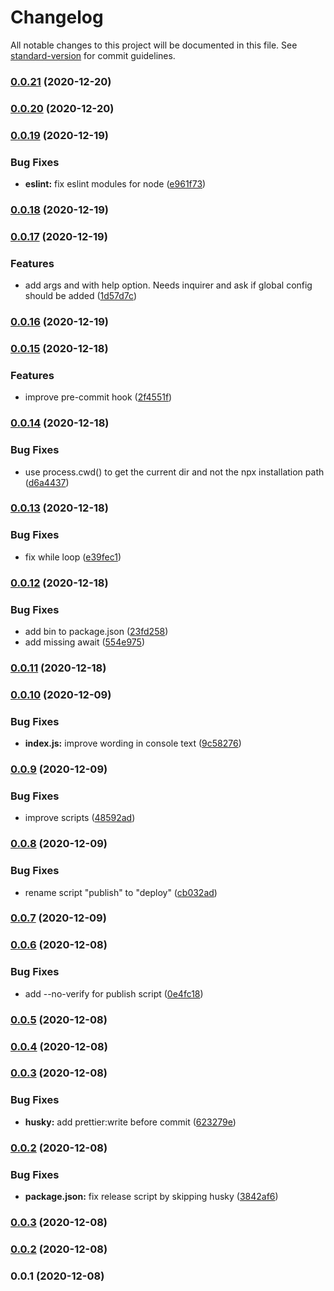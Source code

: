 # Changelog

All notable changes to this project will be documented in this file. See [standard-version](https://github.com/conventional-changelog/standard-version) for commit guidelines.

### [0.0.21](https://github.com/badabam/pprettier/compare/v0.0.20...v0.0.21) (2020-12-20)

### [0.0.20](https://github.com/badabam/pprettier/compare/v0.0.19...v0.0.20) (2020-12-20)

### [0.0.19](https://github.com/badabam/pprettier/compare/v0.0.18...v0.0.19) (2020-12-19)


### Bug Fixes

* **eslint:** fix eslint modules for node ([e961f73](https://github.com/badabam/pprettier/commit/e961f73ce121159f62852ead2e68fcd49589cc66))

### [0.0.18](https://github.com/badabam/pprettier/compare/v0.0.17...v0.0.18) (2020-12-19)

### [0.0.17](https://github.com/badabam/pprettier/compare/v0.0.16...v0.0.17) (2020-12-19)


### Features

* add args and with help option. Needs inquirer and ask if global config should be added ([1d57d7c](https://github.com/badabam/pprettier/commit/1d57d7ce2185cc72623bedf815cce339b55a7dd7))

### [0.0.16](https://github.com/badabam/pprettier/compare/v0.0.15...v0.0.16) (2020-12-19)

### [0.0.15](https://github.com/badabam/pprettier/compare/v0.0.14...v0.0.15) (2020-12-18)


### Features

* improve pre-commit hook ([2f4551f](https://github.com/badabam/pprettier/commit/2f4551fed4615b2d1881943f13188142bd4d8f7e))

### [0.0.14](https://github.com/badabam/pprettier/compare/v0.0.13...v0.0.14) (2020-12-18)


### Bug Fixes

* use process.cwd() to get the current dir and not the npx installation path ([d6a4437](https://github.com/badabam/pprettier/commit/d6a4437cb50d68976eeb663b17ae8654fc2f748e))

### [0.0.13](https://github.com/badabam/pprettier/compare/v0.0.12...v0.0.13) (2020-12-18)


### Bug Fixes

* fix while loop ([e39fec1](https://github.com/badabam/pprettier/commit/e39fec1fa0259b8ff0f8e3fbc187319653e02d02))

### [0.0.12](https://github.com/badabam/pprettier/compare/v0.0.11...v0.0.12) (2020-12-18)


### Bug Fixes

* add bin to package.json ([23fd258](https://github.com/badabam/pprettier/commit/23fd2583247b179096a3fe046a5afc528f8ea1f5))
* add missing await ([554e975](https://github.com/badabam/pprettier/commit/554e9752e14f6f3fa409163d03ad17f15c5cebd0))

### [0.0.11](https://github.com/badabam/pprettier/compare/v0.0.10...v0.0.11) (2020-12-18)

### [0.0.10](https://github.com/badabam/pprettier/compare/v0.0.9...v0.0.10) (2020-12-09)


### Bug Fixes

* **index.js:** improve wording in console text ([9c58276](https://github.com/badabam/pprettier/commit/9c58276fde1845ffb95bdd17226680ec6821e0bd))

### [0.0.9](https://github.com/badabam/pprettier/compare/v0.0.8...v0.0.9) (2020-12-09)


### Bug Fixes

* improve scripts ([48592ad](https://github.com/badabam/pprettier/commit/48592ad996faa718be64f6a14c5acabef5c5bab4))

### [0.0.8](https://github.com/badabam/pprettier/compare/v0.0.7...v0.0.8) (2020-12-09)


### Bug Fixes

* rename script "publish" to "deploy" ([cb032ad](https://github.com/badabam/pprettier/commit/cb032ad5a13f3173bd6f096770cefa9d8378c3d2))

### [0.0.7](https://github.com/badabam/pprettier/compare/v0.0.6...v0.0.7) (2020-12-09)

### [0.0.6](https://github.com/badabam/pprettier/compare/v0.0.5...v0.0.6) (2020-12-08)


### Bug Fixes

* add --no-verify for publish script ([0e4fc18](https://github.com/badabam/pprettier/commit/0e4fc18d463a32c7eaf7498e9957ea15fe5a9cda))

### [0.0.5](https://github.com/badabam/pprettier/compare/v0.0.4...v0.0.5) (2020-12-08)

### [0.0.4](https://github.com/badabam/pprettier/compare/v0.0.3...v0.0.4) (2020-12-08)

### [0.0.3](https://github.com/badabam/pprettier/compare/v0.0.2...v0.0.3) (2020-12-08)


### Bug Fixes

* **husky:** add prettier:write before commit ([623279e](https://github.com/badabam/pprettier/commit/623279ed4956ff14cfe568f06ec4d76f941b7721))

### [0.0.2](https://github.com/badabam/pprettier/compare/v0.0.1...v0.0.2) (2020-12-08)

### Bug Fixes

- **package.json:** fix release script by skipping husky ([3842af6](https://github.com/badabam/pprettier/commit/3842af6c1be8ee01d813acc70ea45a8045a35e11))

### [0.0.3](https://github.com/badabam/pprettier/compare/v0.0.2...v0.0.3) (2020-12-08)

### [0.0.2](https://github.com/badabam/pprettier/compare/v0.0.1...v0.0.2) (2020-12-08)

### 0.0.1 (2020-12-08)
